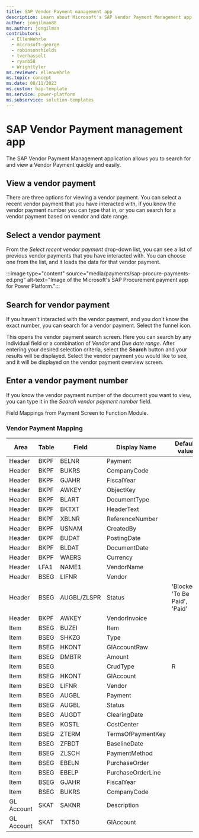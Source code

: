 ```yaml
---
title: SAP Vendor Payment management app
description: Learn about Microsoft's SAP Vendor Payment Management app for Power Platform.
author: jongilman88
ms.author: jongilman
contributors:
  - EllenWehrle
  - microsoft-george
  - robinsonshields
  - tverhasselt
  - ryanb58
  - Wrighttyler
ms.reviewer: ellenwehrle
ms.topic: concept
ms.date: 08/11/2023
ms.custom: bap-template
ms.service: power-platform
ms.subservice: solution-templates
---
```


# SAP Vendor Payment management app

The SAP Vendor Payment Management application allows you to search for and view a Vendor Payment quickly and easily.

## View a vendor payment 
  
There are three options for viewing a vendor payment. You can select a recent vendor payment that you have interacted with, if you know the vendor payment number you can type that in, or you can search for a vendor payment based on vendor and date range. 
  
## Select a vendor payment 
  
From the _Select recent vendor payment_ drop-down list, you can see a list of previous vendor payments that you have interacted with. You can choose one from the list, and it loads the data for that vendor payment. 
  
:::image type="content" source="media/payments/sap-procure-payments-ed.png" alt-text="Image of the Microsoft's SAP Procurement payment app for Power Platform.":::
  
## Search for vendor payment 
  
If you haven't interacted with the vendor payment, and you don't know the exact number, you can search for a vendor payment. Select the funnel icon. 
    
This opens the vendor payment search screen. Here you can search by any individual field or a combination of _Vendor_ and _Due date range_. After entering your desired selection criteria, select the **Search** button and your results will be displayed. Select the vendor payment you would like to see, and it will be displayed on the vendor payment overview screen. 
  
## Enter a vendor payment number 
  
If you know the vendor payment number of the document you want to view, you can type it in the _Search vendor payment number_ field. 
    
Field Mappings from Payment Screen to Function Module. 
    
### Vendor Payment Mapping 
 
| 	Area                    | 	Table               | 	Field	         | 	Display Name	        | 	Default value |
| - | - | - | - | - |
| 	Header               | 	BKPF                | 	BELNR	         | 	Payment	        | 	|
| 	Header               | 	BKPF                | 	BUKRS	         | 	CompanyCode	        | 	|
| 	Header               | 	BKPF                | 	GJAHR	         | 	FiscalYear	        | 	|
| 	Header               | 	BKPF                | 	AWKEY	         | 	ObjectKey	        | 	|
| 	Header               | 	BKPF                | 	BLART	         | 	DocumentType	        |  | 	
| 	Header               | 	BKPF                | 	BKTXT	         | 	HeaderText	        | 	|
| 	Header               | 	BKPF                | 	XBLNR	         | 	ReferenceNumber	        | | 	
| 	Header               | 	BKPF                | 	USNAM	         | 	CreatedBy	        | 	 |
| 	Header               | 	BKPF                | 	BUDAT	         | 	PostingDate	        | 	|
| 	Header               | 	BKPF                | 	BLDAT	         | 	DocumentDate	        |  	|	
| 	Header               | 	BKPF                | 	WAERS	         | 	Currency	        | 	 	|
| 	Header               | 	LFA1                | 	NAME1	         | 	VendorName	        | 	 	|
| 	Header               | 	BSEG                | 	LIFNR	         | 	Vendor	        | 	 	|
| 	Header               | 	BSEG                | 	AUGBL/ZLSPR	         | 	Status	        | 	'Blocked', 'To Be Paid', 'Paid'
| 	Header               | 	BKPF                | 	AWKEY	         | 	VendorInvoice	        | 	| 	
| 	Item                    | 	BSEG                | 	BUZEI	         | 	Item	        | 	 	|
| 	Item                    | 	BSEG                | 	SHKZG	         | 	Type	        | 	 	|
| 	Item                    | 	BSEG                | 	HKONT	         | 	GlAccountRaw	        | 	 	|
| 	Item                    | 	BSEG                | 	DMBTR	         | 	Amount	        | 	 	|
| 	Item                    | 	BSEG                | 		         | 	CrudType	        | 	R
| 	Item                    | 	BSEG                | 	HKONT	         | 	GlAccount	        | 	 	|
| 	Item                    | 	BSEG                | 	LIFNR	         | 	Vendor	        | 	 	|
| 	Item                    | 	BSEG                | 	AUGBL	         | 	Payment	        | 	 	|
| 	Item                    | 	BSEG                | 	AUGBL	         | 	Status	        | 	 	|
| 	Item                    | 	BSEG                | 	AUGDT	         | 	ClearingDate	        | 	| 	
| 	Item                    | 	BSEG                | 	KOSTL	         | 	CostCenter	        | 	 	|
| 	Item                    | 	BSEG                | 	ZTERM	         | 	TermsOfPaymentKey	        | 	| 	
| 	Item                    | 	BSEG                | 	ZFBDT	         | 	BaselineDate	        | 	 	|
| 	Item                    | 	BSEG                | 	ZLSCH	         | 	PaymentMethod	        | 	 	|
| 	Item                    | 	BSEG                | 	EBELN	         | 	PurchaseOrder	        | 	 	|
| 	Item                    | 	BSEG                | 	EBELP	         | 	PurchaseOrderLine	        |  	|	
| 	Item                    | 	BSEG                | 	GJAHR	         | 	FiscalYear	        | 	 	|
| 	Item                    | 	BSEG                | 	BUKRS	         | 	CompanyCode	        | 	 	|
| 	GL Account	             | 	SKAT	          | 	SAKNR            | 	Description	        | 	 	|
| 	GL Account	             | 	SKAT	          | 	TXT50             | 	GlAccount	        | 	 	|
  


